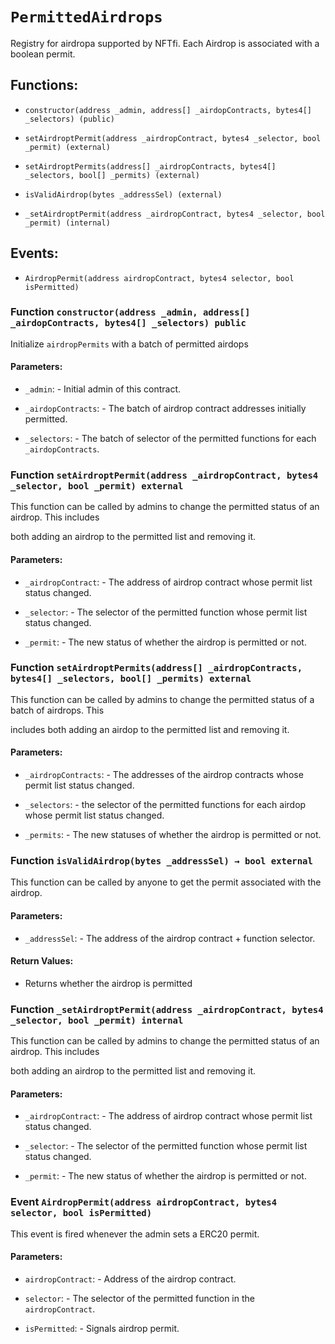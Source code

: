 # `PermittedAirdrops`

Registry for airdropa supported by NFTfi. Each Airdrop is associated with a boolean permit.

## Functions:

- `constructor(address _admin, address[] _airdopContracts, bytes4[] _selectors) (public)`

- `setAirdroptPermit(address _airdropContract, bytes4 _selector, bool _permit) (external)`

- `setAirdroptPermits(address[] _airdropContracts, bytes4[] _selectors, bool[] _permits) (external)`

- `isValidAirdrop(bytes _addressSel) (external)`

- `_setAirdroptPermit(address _airdropContract, bytes4 _selector, bool _permit) (internal)`

## Events:

- `AirdropPermit(address airdropContract, bytes4 selector, bool isPermitted)`

### Function `constructor(address _admin, address[] _airdopContracts, bytes4[] _selectors) public`

Initialize `airdropPermits` with a batch of permitted airdops

#### Parameters:

- `_admin`: - Initial admin of this contract.

- `_airdopContracts`: - The batch of airdrop contract addresses initially permitted.

- `_selectors`: - The batch of selector of the permitted functions for each `_airdopContracts`.

### Function `setAirdroptPermit(address _airdropContract, bytes4 _selector, bool _permit) external`

This function can be called by admins to change the permitted status of an airdrop. This includes

both adding an airdrop to the permitted list and removing it.

#### Parameters:

- `_airdropContract`: - The address of airdrop contract whose permit list status changed.

- `_selector`: - The selector of the permitted function whose permit list status changed.

- `_permit`: - The new status of whether the airdrop is permitted or not.

### Function `setAirdroptPermits(address[] _airdropContracts, bytes4[] _selectors, bool[] _permits) external`

This function can be called by admins to change the permitted status of a batch of airdrops. This

includes both adding an airdop to the permitted list and removing it.

#### Parameters:

- `_airdropContracts`: - The addresses of the airdrop contracts whose permit list status changed.

- `_selectors`: - the selector of the permitted functions for each airdop whose permit list status changed.

- `_permits`: - The new statuses of whether the airdrop is permitted or not.

### Function `isValidAirdrop(bytes _addressSel) → bool external`

This function can be called by anyone to get the permit associated with the airdrop.

#### Parameters:

- `_addressSel`: - The address of the airdrop contract + function selector.

#### Return Values:

- Returns whether the airdrop is permitted

### Function `_setAirdroptPermit(address _airdropContract, bytes4 _selector, bool _permit) internal`

This function can be called by admins to change the permitted status of an airdrop. This includes

both adding an airdrop to the permitted list and removing it.

#### Parameters:

- `_airdropContract`: - The address of airdrop contract whose permit list status changed.

- `_selector`: - The selector of the permitted function whose permit list status changed.

- `_permit`: - The new status of whether the airdrop is permitted or not.

### Event `AirdropPermit(address airdropContract, bytes4 selector, bool isPermitted)`

This event is fired whenever the admin sets a ERC20 permit.

#### Parameters:

- `airdropContract`: - Address of the airdrop contract.

- `selector`: - The selector of the permitted function in the `airdropContract`.

- `isPermitted`: - Signals airdrop permit.
